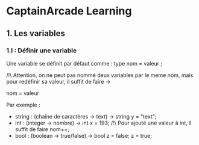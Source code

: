 # CaptainArcade Learning

## 1. Les variables

### 1.I : Définir une variable
Une variable se définit par défaut comme : type nom = valeur ;


/!\ Attention, on ne peut pas nommé deux variables par le meme nom, mais pour redéfinir sa valeur, il suffit de faire ->

nom = valeur


Par exemple : 

- string : (chaine de caractères -> text) -> string y = "text";
- int : (integer -> nombre) -> int x = 193;
/!\ Pour ajouté une valeur à int, il suffit de faire nom++;
- bool : (boolean -> true/false) -> bool z = false; 
z = true;

